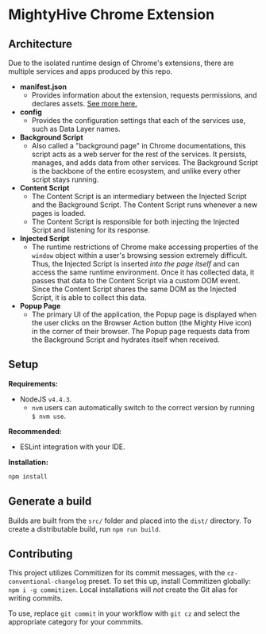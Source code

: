 # MightyHive Chrome Extension

## Architecture
Due to the isolated runtime design of Chrome's extensions, there are multiple services and apps produced by this repo.

- **manifest.json**
  - Provides information about the extension, requests permissions, and declares assets. [See more here.](https://developer.chrome.com/extensions/manifest)
- **config**
  - Provides the configuration settings that each of the services use, such as Data Layer names.
- **Background Script**
  - Also called a "background page" in Chrome documentations, this script acts as a web server for the rest of the services. It persists, manages, and adds data from other services. The Background Script is the backbone of the entire ecosystem, and unlike every other script stays running. 
- **Content Script**
  - The Content Script is an intermediary between the Injected Script and the Background Script. The Content Script runs whenever a new pages is loaded. 
  - The Content Script is responsible for both injecting the Injected Script and listening for its response. 
- **Injected Script**
  - The runtime restrictions of Chrome make accessing properties of the `window` object within a user's browsing session extremely difficult. Thus, the Injected Script is inserted _into the page itself_ and can access the same runtime environment. Once it has collected data, it passes that data to the Content Script via a custom DOM event. Since the Content Script shares the same DOM as the Injected Script, it is able to collect this data.
- **Popup Page**
  - The primary UI of the application, the Popup page is displayed when the user clicks on the Browser Action button (the Mighty Hive icon) in the corner of their browser. The Popup page requests data from the Background Script and hydrates itself when received. 

## Setup
**Requirements:**
 - NodeJS `v4.4.3`.
   - `nvm` users can automatically switch to the correct version by running `$ nvm use`.

**Recommended:**
- ESLint integration with your IDE.

**Installation:**
```bash
npm install
```

## Generate a build

Builds are built from the `src/` folder and placed into the `dist/` directory. To create a distributable build, run `npm run build`.

## Contributing

This project utilizes Commitizen for its commit messages, with the `cz-conventional-changelog` preset. To set this up, install Commitizen globally: `npm i -g commitizen`. Local installations will _not_ create the Git alias for writing commits. 

To use, replace `git commit` in your workflow with `git cz` and select the appropriate category for your commmits.
